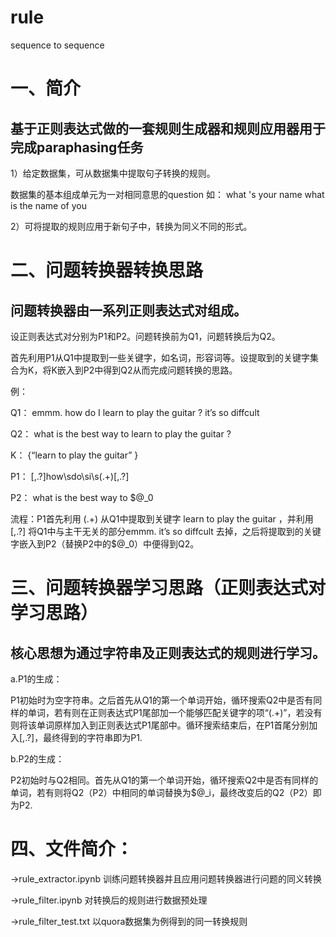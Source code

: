 # rule
sequence to sequence
# 一、简介
## 基于正则表达式做的一套规则生成器和规则应用器用于完成paraphasing任务

1）给定数据集，可从数据集中提取句子转换的规则。

数据集的基本组成单元为一对相同意思的question
如：
what 's your name
what is the name of you

2）可将提取的规则应用于新句子中，转换为同义不同的形式。

# 二、问题转换器转换思路
## 问题转换器由一系列正则表达式对组成。

设正则表达式对分别为P1和P2。问题转换前为Q1，问题转换后为Q2。

首先利用P1从Q1中提取到一些关键字，如名词，形容词等。设提取到的关键字集合为K，将K嵌入到P2中得到Q2从而完成问题转换的思路。

例：

Q1： emmm. how do I learn to play the guitar ? it’s so diffcult 

Q2： what is the best way to learn to play the guitar ?  

K：  {“learn to play the guitar” }

P1：  [\,\.\?]how\sdo\si\s(.+)[\,\.\?]

P2：  what is the best way to $@_0

流程：P1首先利用 (.+) 从Q1中提取到关键字 learn to play the guitar ，并利用[\,\.\?] 将Q1中与主干无关的部分emmm. it’s so diffcult  去掉，之后将提取到的关键字嵌入到P2（替换P2中的$@_0）中便得到Q2。
# 三、问题转换器学习思路（正则表达式对学习思路）
## 核心思想为通过字符串及正则表达式的规则进行学习。

a.P1的生成：

P1初始时为空字符串。之后首先从Q1的第一个单词开始，循环搜索Q2中是否有同样的单词，若有则在正则表达式P1尾部加一个能够匹配关键字的项“(.+)”，若没有则将该单词原样加入到正则表达式P1尾部中。循环搜索结束后，在P1首尾分别加入[\,\.\?]，最终得到的字符串即为P1.

b.P2的生成：

P2初始时与Q2相同。首先从Q1的第一个单词开始，循环搜索Q2中是否有同样的单词，若有则将Q2（P2）中相同的单词替换为$@_i，最终改变后的Q2（P2）即为P2.

# 四、文件简介：

->rule_extractor.ipynb 训练问题转换器并且应用问题转换器进行问题的同义转换

->rule_filter.ipynb 对转换后的规则进行数据预处理

->rule_filter_test.txt 以quora数据集为例得到的同一转换规则




